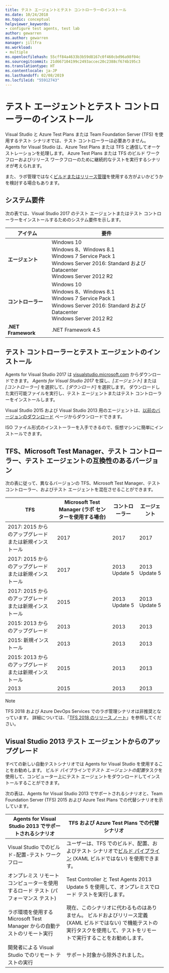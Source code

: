 ```yaml
---
title: テスト エージェントとテスト コントローラーのインストール
ms.date: 10/24/2018
ms.topic: conceptual
helpviewer_keywords:
- configure test agents, test lab
author: gewarren
ms.author: gewarren
manager: jillfra
ms.workload:
- multiple
ms.openlocfilehash: 55cff84a4633b3b59d8167c0f460cbd96a98f04c
ms.sourcegitcommit: 21d667104199c2493accec20c2388cf674b195c3
ms.translationtype: HT
ms.contentlocale: ja-JP
ms.lasthandoff: 02/08/2019
ms.locfileid: "55912743"
---
```

# <a name="install-test-agents-and-test-controllers"></a>テスト エージェントとテスト コントローラーのインストール

Visual Studio と Azure Test Plans または Team Foundation Server (TFS) を使用するテスト シナリオでは、テスト コントローラーは必要ありません。 Agents for Visual Studio は、Azure Test Plans または TFS と通信してオーケストレーションを処理します。 Azure Test Plans または TFS のビルド ワークフローおよびリリース ワークフローのために継続的なテストを実行するシナリオが考えられます。

また、ラボ管理ではなく[ビルドまたはリリース管理](use-build-or-rm-instead-of-lab-management.md)を使用する方がよいかどうかを検討する場合もあります。

## <a name="system-requirements"></a>システム要件

次の表では、Visual Studio 2017 のテスト エージェントまたはテスト コントローラーをインストールするためのシステム要件を示します。

| アイテム | 要件 |
| ---- | ------------ |
| **エージェント** | Windows 10<br />Windows 8、Windows 8.1<br />Windows 7 Service Pack 1<br />Windows Server 2016: Standard および Datacenter<br />Windows Server 2012 R2 |
| **コントローラー** | Windows 10<br />Windows 8、Windows 8.1<br />Windows 7 Service Pack 1<br />Windows Server 2016: Standard および Datacenter<br />Windows Server 2012 R2 |
| **.NET Framework** | .NET Framework 4.5 |

## <a name="install-the-test-controller-and-test-agents"></a>テスト コントローラーとテスト エージェントのインストール

Agents for Visual Studio 2017 は [visualstudio.microsoft.com](https://visualstudio.microsoft.com/downloads/?q=agents) からダウンロードできます。 *Agents for Visual Studio 2017* を探し、*[エージェント]* または *[コントローラー]* を選択して、*[ダウンロード]* を選択します。 ダウンロードした実行可能ファイルを実行し、テスト エージェントまたはテスト コントローラーをインストールします。

Visual Studio 2015 および Visual Studio 2013 用のエージェントは、[以前のバージョンのダウンロード](https://visualstudio.microsoft.com/vs/older-downloads/) ページからダウンロードできます。

ISO ファイル形式のインストーラーを入手できるので、仮想マシンに簡単にインストールできます。

## <a name="compatible-versions-of-tfs-microsoft-test-manager-the-test-controller-and-test-agent"></a>TFS、Microsoft Test Manager、テスト コントローラー、テスト エージェントの互換性のあるバージョン

次の表に従って、異なるバージョンの TFS、Microsoft Test Manager、テスト コントローラー、およびテスト エージェントを混在させることができます。

| TFS | Microsoft Test Manager (ラボ センターを使用する場合) | コントローラー | エージェント |
| --- | -------------------------------------- | ---------- | ----- |
| 2017: 2015 からのアップグレードまたは新規インストール | 2017 | 2017 | 2017 |
| 2017: 2015 からのアップグレードまたは新規インストール | 2017 | 2013 Update 5 | 2013 Update 5 |
| 2017: 2015 からのアップグレードまたは新規インストール | 2015 | 2013 Update 5 | 2013 Update 5 |
| 2015: 2013 からのアップグレード | 2013 | 2013 |2013 |
| 2015: 新規インストール | 2013 | 2013 | 2013 |
| 2015: 2013 からのアップグレードまたは新規インストール | 2015 | 2013 | 2013 |
| 2013 | 2015 | 2013 | 2013 |

> [!NOTE]
> TFS 2018 および Azure DevOps Services でのラボ管理シナリオは非推奨となっています。 詳細については、「[TFS 2018 のリリース ノート](/visualstudio/releasenotes/tfs2018-relnotes#--removing-support-for-lab-center-and-automated-testing-flows-in-microsoft-test-manager)」を参照してください。

## <a name="upgrade-from-visual-studio-2013-test-agents"></a>Visual Studio 2013 テスト エージェントからのアップグレード

すべての新しい自動テストシナリオでは Agents for Visual Studio を使用することをお勧めします。 ビルド パイプラインで*テスト エージェントの配置*タスクを使用して、コンピューター上にテスト エージェントをダウンロードしてインストールすることができます。

次の表は、Agents for Visual Studio 2013 でサポートされるシナリオと、Team Foundation Server (TFS) 2015 および Azure Test Plans での代替シナリオを示しています。

| Agents for Visual Studio 2013 でサポートされるシナリオ | TFS および Azure Test Plans での代替シナリオ |
| - | - |
| Visual Studio でのビルド-配置-テスト ワークフロー | ユーザーは、TFS でのビルド、配置、およびテスト シナリオで[ビルド パイプライン](/azure/devops/pipelines/index?view=vsts) (XAML ビルドではない) を使用できます。 |
| オンプレミス リモート コンピューターを使用するロード テスト (パフォーマンス テスト) | Test Controller と Test Agents 2013 Update 5 を使用して、オンプレミスでロード テストを実行します。 |
| ラボ環境を使用する Microsoft Test Manager からの自動テストのリモート実行 | 現在、このシナリオに代わるものはありません。 ビルドおよびリリース定義 (XAML ビルドではない) で機能テストの実行タスクを使用して、テストをリモートで実行することをお勧めします。 |
| 開発者による Visual Studio でのリモート テストの実行 | サポート対象から除外されました。 |
